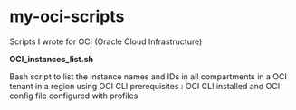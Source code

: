 # my-oci-scripts
Scripts I wrote for OCI (Oracle Cloud Infrastructure)

**OCI_instances_list.sh**

Bash script to list the instance names and IDs in all compartments in a OCI tenant in a region using OCI CLI
prerequisites : OCI CLI installed and OCI config file configured with profiles

